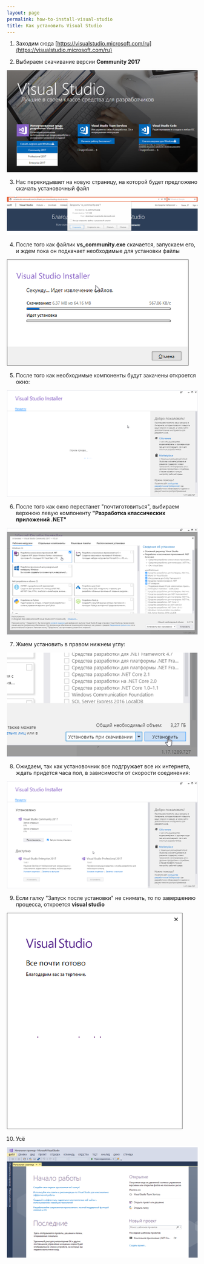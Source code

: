 ```yaml
---
layout: page
permalink: how-to-install-visual-studio
title: Как установить Visual Studio
---
```

1) Заходим сюда [https://visualstudio.microsoft.com/ru](https://visualstudio.microsoft.com/ru)

2) Выбираем скачивание версии **Community 2017**

![](/assets/images/how_to_install_visual_studio/install_vs_01.png)

3) Нас перекидывает на новую страницу, на которой будет предложено скачать установочный файл

![](/assets/images/how_to_install_visual_studio/install_vs_02.png)

4) После того как файлик **vs_community.exe** скачается, запускаем его, и ждем пока он подкачает необходимые для установки файлы

![](/assets/images/how_to_install_visual_studio/install_vs_03.png)

5) После того как необходимые компоненты будут закачены откроется окно:

![](/assets/images/how_to_install_visual_studio/install_vs_05.png)

6) После того как окно перестанет "почтиготовиться", выбираем верхнюю левую компоненту **"Разработка классических приложений .NET"**

![](/assets/images/how_to_install_visual_studio/install_vs_06.png)

7) Жмем установить в правом нижнем углу:

![](/assets/images/how_to_install_visual_studio/install_vs_07.png)

8) Ожидаем, так как установочник все подгружает все их интернета, ждать придется часа пол, в зависимости от скорости соединения:

![](/assets/images/how_to_install_visual_studio/install_vs_08.png)
 
9) Если галку "Запуск после установки" не снимать, то по завершению процесса, откроется **visual studio**

![](/assets/images/how_to_install_visual_studio/install_vs_09.png)

10) Усё

![](/assets/images/how_to_install_visual_studio/install_vs_10.png)